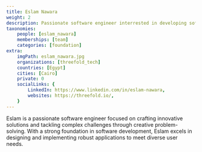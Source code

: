 ```yaml
---
title: Eslam Nawara
weight: 2
description: Passionate software engineer interrested in developing software solutions and problem solving 
taxonomies:
    people: [eslam_nawara]
    memberships: [team]
    categories: [foundation]
extra:
    imgPath: eslam_nawara.jpg
    organizations: [threefold_tech]
    countries: [Egypt]
    cities: [Cairo]
    private: 0
    socialLinks: {
        LinkedIn: https://www.linkedin.com/in/eslam-nawara,
        websites: https://threefold.io/,
    }
---
```



Eslam is a passionate software engineer focused on crafting innovative solutions and tackling complex challenges through creative problem-solving. With a strong foundation in software development, Eslam excels in designing and implementing robust applications to meet diverse user needs.
